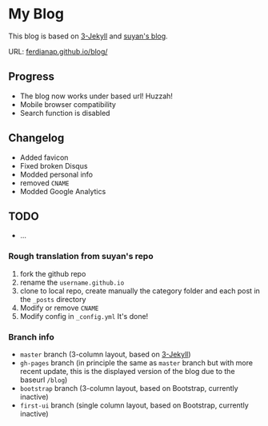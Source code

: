 # My Blog

This blog is based on [3-Jekyll](https://github.com/P233/3-Jekyll) and [suyan's blog](https://github.com/suyan/suyan.github.io).

URL: [ferdianap.github.io/blog/](https://ferdianap.github.io/blog/)

## Progress

- The blog now works under based url! Huzzah!
- Mobile browser compatibility
- Search function is disabled

## Changelog

- Added favicon
- Fixed broken Disqus
- Modded personal info
- removed `CNAME`
- Modded Google Analytics

## TODO

- ...

### Rough translation from suyan's repo

1. fork the github repo
2. rename the `username.github.io`
3. clone to local repo, create manually the category folder and each post in the `_posts` directory
4. Modify or remove `CNAME`
5. Modify config in `_config.yml`
It's done!

### Branch info

- `master` branch (3-column layout, based on [3-Jekyll](https://github.com/P233/3-Jekyll))
- `gh-pages` branch (in principle the same as `master` branch but with more recent update, this is the displayed version of the blog due to the baseurl `/blog`)
- `bootstrap` branch (3-column layout, based on Bootstrap, currently inactive)
- `first-ui` branch (single column layout, based on Bootstrap, currently inactive)